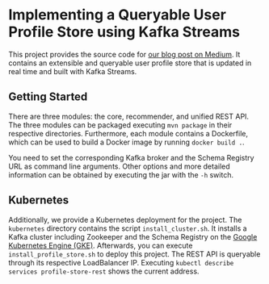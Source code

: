 # Implementing a Queryable User Profile Store using Kafka Streams

This project provides the source code for [our blog post on Medium](https://medium.com/bakdata/implementing-a-queryable-user-profile-store-using-kafka-streams-a7dd2c0b2a54).
It contains an extensible and queryable user profile store that is updated in real time and built with Kafka Streams.

## Getting Started

There are three modules: the core, recommender, and unified REST API. 
The three modules can be packaged executing `mvn package` in their respective directories. Furthermore, each module contains a Dockerfile, which can be used to build a Docker image by running `docker build .`.

You need to set the corresponding Kafka broker and the Schema Registry URL as command line arguments. Other options and more detailed information can be obtained by executing the jar with the `-h` switch.

## Kubernetes
Additionally, we provide a Kubernetes deployment for the project. The `kubernetes` directory contains the script `install_cluster.sh`. It installs a Kafka cluster including Zookeeper and the Schema Registry on the [Google Kubernetes Engine (GKE)](https://cloud.google.com/kubernetes-engine/). Afterwards, you can execute `install_profile_store.sh` to deploy this project.
The REST API is queryable through its respective LoadBalancer IP. Executing `kubectl describe services profile-store-rest` shows the current address.
